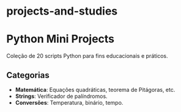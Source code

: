 # projects-and-studies

# Python Mini Projects  
Coleção de 20 scripts Python para fins educacionais e práticos.  

## Categorias  
- **Matemática**: Equações quadráticas, teorema de Pitágoras, etc.  
- **Strings**: Verificador de palíndromos.  
- **Conversões**: Temperatura, binário, tempo. 
